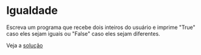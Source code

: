 # Igualdade

Escreva um programa que recebe dois inteiros do usuário e imprime "True" caso
eles sejam iguais ou "False" caso eles sejam diferentes.

Veja a [solução](./solucoes/06-igualdade.go)